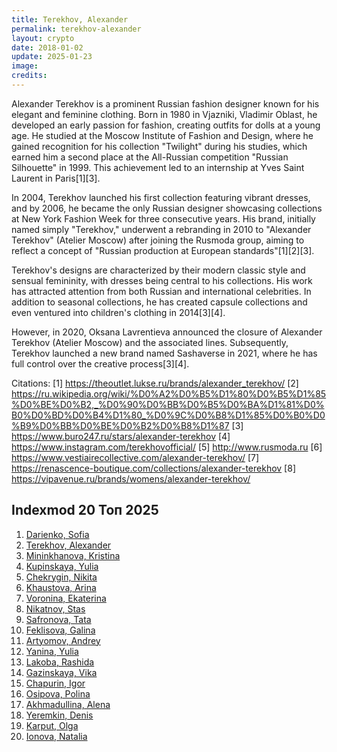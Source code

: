 ```yaml
---
title: Terekhov, Alexander
permalink: terekhov-alexander
layout: crypto
date: 2018-01-02
update: 2025-01-23
image:
credits:
---
```


Alexander Terekhov is a prominent Russian fashion designer known for his elegant and feminine clothing. Born in 1980 in Vjazniki, Vladimir Oblast, he developed an early passion for fashion, creating outfits for dolls at a young age. He studied at the Moscow Institute of Fashion and Design, where he gained recognition for his collection "Twilight" during his studies, which earned him a second place at the All-Russian competition "Russian Silhouette" in 1999. This achievement led to an internship at Yves Saint Laurent in Paris[1][3].

In 2004, Terekhov launched his first collection featuring vibrant dresses, and by 2006, he became the only Russian designer showcasing collections at New York Fashion Week for three consecutive years. His brand, initially named simply "Terekhov," underwent a rebranding in 2010 to "Alexander Terekhov" (Atelier Moscow) after joining the Rusmoda group, aiming to reflect a concept of "Russian production at European standards"[1][2][3].

Terekhov's designs are characterized by their modern classic style and sensual femininity, with dresses being central to his collections. His work has attracted attention from both Russian and international celebrities. In addition to seasonal collections, he has created capsule collections and even ventured into children's clothing in 2014[3][4].

However, in 2020, Oksana Lavrentieva announced the closure of Alexander Terekhov (Atelier Moscow) and the associated lines. Subsequently, Terekhov launched a new brand named Sashaverse in 2021, where he has full control over the creative process[3][4].

Citations:
[1] https://theoutlet.lukse.ru/brands/alexander_terekhov/
[2] https://ru.wikipedia.org/wiki/%D0%A2%D0%B5%D1%80%D0%B5%D1%85%D0%BE%D0%B2,_%D0%90%D0%BB%D0%B5%D0%BA%D1%81%D0%B0%D0%BD%D0%B4%D1%80_%D0%9C%D0%B8%D1%85%D0%B0%D0%B9%D0%BB%D0%BE%D0%B2%D0%B8%D1%87
[3] https://www.buro247.ru/stars/alexander-terekhov
[4] https://www.instagram.com/terekhovofficial/
[5] http://www.rusmoda.ru
[6] https://www.vestiairecollective.com/alexander-terekhov/
[7] https://renascence-boutique.com/collections/alexander-terekhov
[8] https://vipavenue.ru/brands/womens/alexander-terekhov/

## Indexmod 20 Топ 2025

1. [Darienko, Sofia](darienko-sofia)  
2. [Terekhov, Alexander](terekhov-alexander)  
3. [Mininkhanova, Kristina](mininkhanova-kristina)  
4. [Kupinskaya, Yulia](kupinskaya-yulia)  
5. [Chekrygin, Nikita](chekrygin-nikita)  
6. [Khaustova, Arina](khaustova-arina)  
7. [Voronina, Ekaterina](voronina-ekaterina)  
8. [Nikatnov, Stas](nikatnov-stas)  
9. [Safronova, Tata](safronova-tata)  
10. [Feklisova, Galina](feklisova-galina)  
11. [Artyomov, Andrey](artyomov-andrey)  
12. [Yanina, Yulia](yanina-yulia)  
13. [Lakoba, Rashida](lakoba-rashida)  
14. [Gazinskaya, Vika](gazinskaya-vika)  
15. [Chapurin, Igor](chapurin-igor)  
16. [Osipova, Polina](osipova-polina)  
17. [Akhmadullina, Alena](akhmadullina-alena-designer)  
18. [Yeremkin, Denis](yeremkin-denis)  
19. [Karput, Olga](karput-olga)  
20. [Ionova, Natalia](ionova-natalia)  

